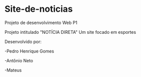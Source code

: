 # Site-de-noticias

Projeto de desenvolvimento Web P1

Projeto intitulado "NOTÍCIA DIRETA" Um site focado em esportes

Desenvolvido por:

-Pedro Henrique Gomes

-Antônio Neto

-Mateus
